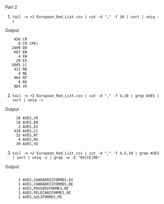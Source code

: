 

Part 2 

1. `tail -n +2 European_Red_List.csv | cut -d "," -f 10 | sort | uniq -c`

Output 
```
    456 CR
      8 CR (PE)
   2409 DD
    687 EN
      4 EW
     29 EX
   5805 LC
    411 NA
      4 NE
    964 NT
      8 RE
    885 VU
```

2. `tail -n +2 European_Red_List.csv | cut -d "," -f 4,10 | grep AVES | sort | uniq -c`

Output
```
     10 AVES,CR
     18 AVES,EN
      2 AVES,EX
    428 AVES,LC
     32 AVES,NT
      4 AVES,RE
     39 AVES,VU
```

3. `tail -n +2 European_Red_List.csv | cut -d "," -f 4,5,10 | grep AVES | sort | uniq -c | grep -w -E "EX|CE|RE"`

Output
```
      
      2 AVES,CHARADRIIFORMES,EX
      1 AVES,CHARADRIIFORMES,RE
      1 AVES,PASSERIFORMES,RE
      1 AVES,PELECANIFORMES,RE
      1 AVES,SULIFORMES,RE
```



